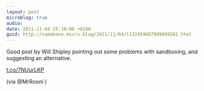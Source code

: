 ```yaml
---
layout: post
microblog: true
audio: 
date: 2011-11-04 15:10:06 +0100
guid: http://samdeane.micro.blog/2011/11/04/t132459607909089281.html
---
```

Good post by Will Shipley pointing out some problems with sandboxing, and suggesting an alternative.

[t.co/7NUurLKP](http://t.co/7NUurLKP)

(via @MrRooni )
